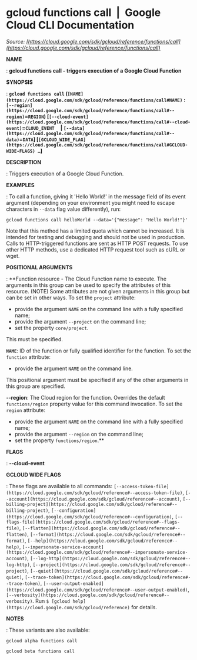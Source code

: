 # gcloud functions call  |  Google Cloud CLI Documentation

*Source: [https://cloud.google.com/sdk/gcloud/reference/functions/call](https://cloud.google.com/sdk/gcloud/reference/functions/call)*

**NAME**

: **gcloud functions call - triggers execution of a Google Cloud Function**

**SYNOPSIS**

: **`gcloud functions call` (`[NAME](https://cloud.google.com/sdk/gcloud/reference/functions/call#NAME)` : `[--region](https://cloud.google.com/sdk/gcloud/reference/functions/call#--region)`=`REGION`) [`[--cloud-event](https://cloud.google.com/sdk/gcloud/reference/functions/call#--cloud-event)`=`CLOUD_EVENT`     | `[--data](https://cloud.google.com/sdk/gcloud/reference/functions/call#--data)`=`DATA`] [`[GCLOUD_WIDE_FLAG](https://cloud.google.com/sdk/gcloud/reference/functions/call#GCLOUD-WIDE-FLAGS) …`]**

**DESCRIPTION**

: Triggers execution of a Google Cloud Function.

**EXAMPLES**

: To call a function, giving it 'Hello World!' in the message field of its event
argument (depending on your environment you might need to escape characters in
`--data` flag value differently), run:

```
gcloud functions call helloWorld --data='{"message": "Hello World!"}'
```

Note that this method has a limited quota which cannot be increased. It is
intended for testing and debugging and should not be used in production.
Calls to HTTP-triggered functions are sent as HTTP POST requests. To use other
HTTP methods, use a dedicated HTTP request tool such as cURL or wget.

**POSITIONAL ARGUMENTS**

: **Function resource - The Cloud Function name to execute. The arguments in this
group can be used to specify the attributes of this resource. (NOTE) Some
attributes are not given arguments in this group but can be set in other ways.
To set the `project` attribute:

- provide the argument `NAME` on the command line with a fully
specified name;
- provide the argument `--project` on the command line;
- set the property `core/project`.

This must be specified.

**`NAME`**:
ID of the function or fully qualified identifier for the function.
To set the `function` attribute:

- provide the argument `NAME` on the command line.

This positional argument must be specified if any of the other arguments in this
group are specified.

**--region**:
The Cloud region for the function. Overrides the default
`functions/region` property value for this command invocation.
To set the `region` attribute:

- provide the argument `NAME` on the command line with a fully
specified name;
- provide the argument `--region` on the command line;
- set the property `functions/region`.**

**FLAGS**

: **--cloud-event**

**GCLOUD WIDE FLAGS**

: These flags are available to all commands: `[--access-token-file](https://cloud.google.com/sdk/gcloud/reference#--access-token-file)`,
`[--account](https://cloud.google.com/sdk/gcloud/reference#--account)`, `[--billing-project](https://cloud.google.com/sdk/gcloud/reference#--billing-project)`,
`[--configuration](https://cloud.google.com/sdk/gcloud/reference#--configuration)`,
`[--flags-file](https://cloud.google.com/sdk/gcloud/reference#--flags-file)`,
`[--flatten](https://cloud.google.com/sdk/gcloud/reference#--flatten)`, `[--format](https://cloud.google.com/sdk/gcloud/reference#--format)`, `[--help](https://cloud.google.com/sdk/gcloud/reference#--help)`, `[--impersonate-service-account](https://cloud.google.com/sdk/gcloud/reference#--impersonate-service-account)`,
`[--log-http](https://cloud.google.com/sdk/gcloud/reference#--log-http)`,
`[--project](https://cloud.google.com/sdk/gcloud/reference#--project)`, `[--quiet](https://cloud.google.com/sdk/gcloud/reference#--quiet)`, `[--trace-token](https://cloud.google.com/sdk/gcloud/reference#--trace-token)`, `[--user-output-enabled](https://cloud.google.com/sdk/gcloud/reference#--user-output-enabled)`,
`[--verbosity](https://cloud.google.com/sdk/gcloud/reference#--verbosity)`.
Run `$ [gcloud help](https://cloud.google.com/sdk/gcloud/reference)` for details.

**NOTES**

: These variants are also available:

```
gcloud alpha functions call
```

```
gcloud beta functions call
```